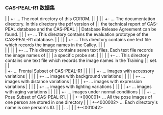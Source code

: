 ### CAS-PEAL-R1 数据集

|
| +-<CAS-PEAL-R1>			... The root directory of this CDROM.
|   |
|   |
|   +-<Documents>		... The documentation directory. In this directory the pdf version of
|   |				    the technical report of CAS-PEAL database and the CAS-PEAL
|   |			 	    Database Release Agreement can be found.
|   |
|   +-<Evaluation Prototype>	... This directory contains the evaluation prototype of the CAS-PEAL-R1 database.
|   |	|
|   |	+-<Gallery>		... This directory contains one text file which records the image names in the Galley.
|   |	|				    
|   |	|
|   |	+-<Probe Sets>		... This directory contains seven text files. Each text file records the image names of
|   |	|			    a specific probe set.
|   |	|
|   |	+-<Training Set>	... This directory contains one text file which records the image names in the Training
|   |			   	    set.
|   |	
|   +-<FRONTAL>			... Frontal Subset of CAS-PEAL-R1
|   |	|
|   |	+-<Accessory>		... images with accessory variations
|   |	|
|   |	+-<Background>		... images with background variations
|   |	|
|   |	+-<Distance>		... images with distance variations
|   |	|
|   |	+-<Expression>		... images with expression variations
|   |	|
|   |	+-<Lighting>		... images with lighting variations
|   |	|
|   |	+-<Aging>		... images with aging variations
|   |	|
|   |	+-<Normal>		... images under normal conditions 
|   |
|   +-<POSE>			... Pose Subset of CAS-PEAL-R1.
|   	|
|   	+-<000001>		... All the pose images of one person are stored in one directory
|   	|
|   	+-<000002>		... Each directory's name is one person's ID.
|   	|
|   	...
|   	|
|   	+-<001042>
